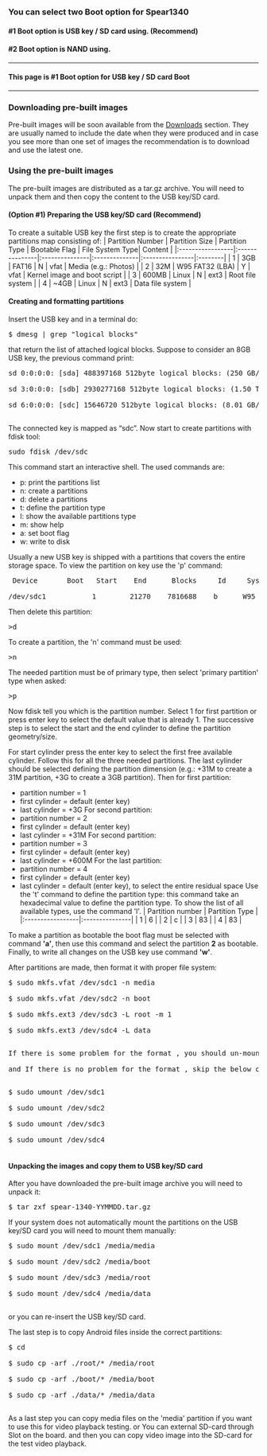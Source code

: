 ### You can select two Boot option for Spear1340 ###
#### #1 Boot option is USB key / SD card using. (Recommend) ####
#### #2 Boot option is NAND using. ####

---

#### This page is #1 Boot option for USB key / SD card Boot ####

---

### Downloading pre-built images ###

Pre-built images will be soon available from the [Downloads](http://code.google.com/p/floid/downloads/list) section. They are usually named to include the date when they were produced and in case you see more than one set of images the recommendation is to download and use the latest one.

### Using the pre-built images ###

The pre-built images are distributed as a tar.gz archive. You will need to unpack them and then copy the content to the USB key/SD card.

#### (Option #1) Preparing the USB key/SD card (Recommend) ####

To create a suitable USB key the first step is to create the appropriate partitions map consisting of:
| Partition Number | Partition Size | Partition Type | Bootable Flag | File System Type| Content |
|:-----------------|:---------------|:---------------|:--------------|:----------------|:--------|
| 1 | 3GB | FAT16 | N | vfat | Media (e.g.: Photos) |
| 2 | 32M | W95 FAT32 (LBA) | Y | vfat | Kernel image and boot script |
| 3 | 600MB | Linux | N | ext3 | Root file system |
| 4 | ~4GB | Linux | N | ext3 | Data file system |

#### Creating and formatting partitions ####

Insert the USB key and in a terminal do:
<pre>$ dmesg | grep "logical blocks"</pre>
that return the list of attached logical blocks. Suppose to consider an 8GB USB key,
the previous command print:
<pre>
sd 0:0:0:0: [sda] 488397168 512­byte logical blocks: (250 GB/232 GiB)<br>
sd 3:0:0:0: [sdb] 2930277168 512­byte logical blocks: (1.50 TB/1.36 TiB)<br>
sd 6:0:0:0: [sdc] 15646720 512­byte logical blocks: (8.01 GB/7.46 GiB)<br>
</pre>

The connected key is mapped as “sdc”. Now start to create partitions with fdisk tool:
<pre>sudo fdisk /dev/sdc</pre>

This command start an interactive shell. The used commands are:
  * p: print the partitions list
  * n: create a partitions
  * d: delete a partitions
  * t: define the partition type
  * l: show the available partitions type
  * m: show help
  * a: set boot flag
  * w: write to disk

Usually a new USB key is shipped with a partitions that covers the entire storage space. To view the partition on key use the 'p' command:
<pre> Device       Boot   Start    End      Blocks     Id     System<br>
/dev/sdc1           1        21270    7816688    b      W95 FAT32</pre>
Then delete this partition:
<pre>>d</pre>
To create a partition, the 'n' command must be used:
<pre>>n</pre>

The needed partition must be of primary type, then select 'primary partition' type when asked:
<pre>>p</pre>
Now fdisk tell you which is the partition number. Select 1 for first partition or press enter key to select the default value that is already 1. The successive step is to select the start and the end cylinder to define the partition geometry/size.

For start cylinder press the enter key to select the first free available cylinder. Follow this for all the three needed partitions.
The last cylinder should be selected defining the partition dimension (e.g.: +31M to create a 31M partition, +3G to create a 3GB partition).
Then for first partition:
  * partition number = 1
  * first cylinder = default (enter key)
  * last cylinder = +3G
For second partition:
  * partition number = 2
  * first cylinder = default (enter key)
  * last cylinder = +31M
For second partition:
  * partition number = 3
  * first cylinder = default (enter key)
  * last cylinder = +600M
For the last partition:
  * partition number = 4
  * first cylinder = default (enter key)
  * last cylinder = default (enter key), to select the entire residual space
Use the 't' command to define the partition type: this command take an
hexadecimal value to define the partition type. To show the list of all available
types, use the command 'l'.
| Partition number | Partition Type |
|:-----------------|:---------------|
| 1 | 6 |
| 2 | c |
| 3 | 83 |
| 4 | 83 |

To make a partition as bootable the boot flag must be selected with command **'a'**, then use this command and select the partition **2** as bootable.
Finally, to write all changes on the USB key use command **'w'**.

After partitions are made, then format it with proper file system:
<pre>
$ sudo mkfs.vfat /dev/sdc1 -­n media<br>
$ sudo mkfs.vfat /dev/sdc2 ­-n boot<br>
$ sudo mkfs.ext3 /dev/sdc3 ­-L root -m 1<br>
$ sudo mkfs.ext3 /dev/sdc4 ­-L data<br>
</pre>
<pre>
If there is some problem for the format , you should un-mount the partition as the below command list.<br>
and If there is no problem for the format , skip the below command list.<br>
</pre>
<pre>
$ sudo umount /dev/sdc1<br>
$ sudo umount /dev/sdc2<br>
$ sudo umount /dev/sdc3<br>
$ sudo umount /dev/sdc4<br>
</pre>
#### Unpacking the images and copy them to USB key/SD card ####

After you have downloaded the pre-built image archive you will need to unpack it:

<pre>$ tar zxf spear-1340-YYMMDD.tar.gz</pre>

If your system does not automatically mount the partitions on the USB key/SD card you will need to mount them manually:

<pre>
$ sudo mount /dev/sdc1 /media/media<br>
$ sudo mount /dev/sdc2 /media/boot<br>
$ sudo mount /dev/sdc3 /media/root<br>
$ sudo mount /dev/sdc4 /media/data<br>
</pre>
or you can re-insert the USB key/SD card.


The last step is to copy Android files inside the correct partitions:

<pre>
$ cd <unpacked images directory><br>
$ sudo cp -­arf ./root/* /media/root<br>
$ sudo cp -­arf ./boot/* /media/boot<br>
$ sudo cp -­arf ./data/* /media/data<br>
</pre>

As a last step you can copy media files on the 'media' partition if you want to use this for video playback testing. or You can external SD-card through Slot on the board. and then you can copy video image into the SD-card for the test video playback.